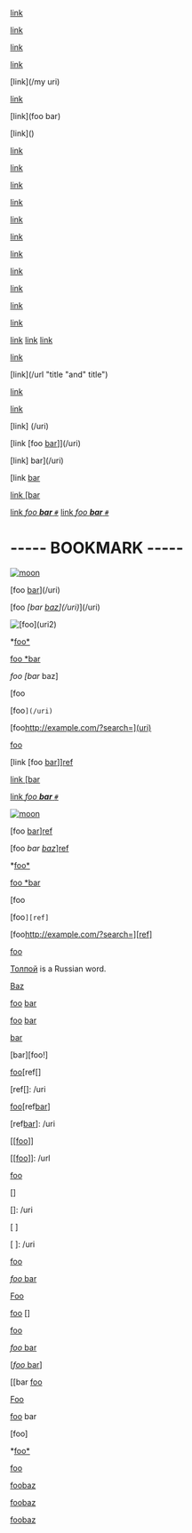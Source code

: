 <!-- http://spec.commonmark.org/0.22/#links -->

<!-- http://spec.commonmark.org/0.22/#example-442 -->
[link](/uri "title")

<!-- http://spec.commonmark.org/0.22/#example-443 -->
[link](/uri)

<!-- http://spec.commonmark.org/0.22/#example-444 -->
[link]()

<!-- http://spec.commonmark.org/0.22/#example-445 -->
[link](<>)

<!-- http://spec.commonmark.org/0.22/#example-446 -->
[link](/my uri)

<!-- http://spec.commonmark.org/0.22/#example-447 -->
[link](</my uri>)

<!-- http://spec.commonmark.org/0.22/#example-448 -->
[link](foo
bar)

<!-- http://spec.commonmark.org/0.22/#example-449 -->
[link](<foo
bar>)

<!-- http://spec.commonmark.org/0.22/#example-450 -->
[link]((foo)and(bar))

<!-- http://spec.commonmark.org/0.22/#example-451 -->
[link](foo(and(bar)))

<!-- http://spec.commonmark.org/0.22/#example-452 -->
[link](foo(and\(bar\)))

<!-- http://spec.commonmark.org/0.22/#example-453 -->
[link](<foo(and(bar))>)

<!-- http://spec.commonmark.org/0.22/#example-454 -->
[link](foo\)\:)

<!-- http://spec.commonmark.org/0.22/#example-455 -->
[link](#fragment)

[link](http://example.com#fragment)

[link](http://example.com?foo=bar&baz#fragment)

<!-- http://spec.commonmark.org/0.22/#example-456 -->
[link](foo\bar)

<!-- http://spec.commonmark.org/0.22/#example-457 -->
[link](foo%20b&auml;)

<!-- http://spec.commonmark.org/0.22/#example-458 -->
[link](foo%20b&auml;)

<!-- http://spec.commonmark.org/0.22/#example-459 -->
[link](/url "title")
[link](/url 'title')
[link](/url (title))

<!-- http://spec.commonmark.org/0.22/#example-460 -->
[link](/url "title \"&quot;")

<!-- http://spec.commonmark.org/0.22/#example-461 -->
[link](/url "title "and" title")

<!-- http://spec.commonmark.org/0.22/#example-462 -->
[link](/url 'title "and" title')

<!-- http://spec.commonmark.org/0.22/#example-463 -->
[link](   /uri
  "title"  )

<!-- http://spec.commonmark.org/0.22/#example-464 -->
[link] (/uri)

<!-- http://spec.commonmark.org/0.22/#example-465 -->
[link [foo [bar]]](/uri)

<!-- http://spec.commonmark.org/0.22/#example-466 -->
[link] bar](/uri)

<!-- http://spec.commonmark.org/0.22/#example-467 -->
[link [bar](/uri)

<!-- http://spec.commonmark.org/0.22/#example-468 -->
[link \[bar](/uri)

<!-- http://spec.commonmark.org/0.22/#example-469 -->
[link *foo **bar** `#`*](/uri)
[link _foo **bar** `#`_](/uri)

# ----- BOOKMARK ----- #

<!-- http://spec.commonmark.org/0.22/#example-470 -->
[![moon](moon.jpg)](/uri)

<!-- http://spec.commonmark.org/0.22/#example-471 -->
[foo [bar](/uri)](/uri)

<!-- http://spec.commonmark.org/0.22/#example-472 -->
[foo *[bar [baz](/uri)](/uri)*](/uri)

<!-- http://spec.commonmark.org/0.22/#example-473 -->
![[[foo](uri1)](uri2)](uri3)

<!-- http://spec.commonmark.org/0.22/#example-474 -->
*[foo*](/uri)

<!-- http://spec.commonmark.org/0.22/#example-475 -->
[foo *bar](baz*)

<!-- http://spec.commonmark.org/0.22/#example-476 -->
*foo [bar* baz]

<!-- http://spec.commonmark.org/0.22/#example-477 -->
[foo <bar attr="](baz)">

<!-- http://spec.commonmark.org/0.22/#example-478 -->
[foo`](/uri)`

<!-- http://spec.commonmark.org/0.22/#example-479 -->
[foo<http://example.com/?search=](uri)>

<!-- http://spec.commonmark.org/0.22/#example-480 -->
[foo][bar]

[bar]: /url "title"

<!-- http://spec.commonmark.org/0.22/#example-481 -->
[link [foo [bar]]][ref]

[ref]: /uri

<!-- http://spec.commonmark.org/0.22/#example-482 -->
[link \[bar][ref]

[ref]: /uri

<!-- http://spec.commonmark.org/0.22/#example-483 -->
[link *foo **bar** `#`*][ref]

[ref]: /uri

<!-- http://spec.commonmark.org/0.22/#example-484 -->
[![moon](moon.jpg)][ref]

[ref]: /uri

<!-- http://spec.commonmark.org/0.22/#example-485 -->
[foo [bar](/uri)][ref]

[ref]: /uri

<!-- http://spec.commonmark.org/0.22/#example-486 -->
[foo *bar [baz][ref]*][ref]

[ref]: /uri

<!-- http://spec.commonmark.org/0.22/#example-487 -->
*[foo*][ref]

[ref]: /uri

<!-- http://spec.commonmark.org/0.22/#example-488 -->
[foo *bar][ref]

[ref]: /uri

<!-- http://spec.commonmark.org/0.22/#example-489 -->
[foo <bar attr="][ref]">

[ref]: /uri

<!-- http://spec.commonmark.org/0.22/#example-490 -->
[foo`][ref]`

[ref]: /uri

<!-- http://spec.commonmark.org/0.22/#example-491 -->
[foo<http://example.com/?search=][ref]>

[ref]: /uri

<!-- http://spec.commonmark.org/0.22/#example-492 -->
[foo][BaR]

[bar]: /url "title"

<!-- http://spec.commonmark.org/0.22/#example-493 -->
[Толпой][Толпой] is a Russian word.

[ТОЛПОЙ]: /url

<!-- http://spec.commonmark.org/0.22/#example-494 -->
[Foo
  bar]: /url

[Baz][Foo bar]

<!-- http://spec.commonmark.org/0.22/#example-495 -->
[foo] [bar]

[bar]: /url "title"

<!-- http://spec.commonmark.org/0.22/#example-496 -->
[foo]
[bar]

[bar]: /url "title"

<!-- http://spec.commonmark.org/0.22/#example-497 -->
[foo]: /url1

[foo]: /url2

[bar][foo]

<!-- http://spec.commonmark.org/0.22/#example-498 -->
[bar][foo\!]

[foo!]: /url

<!-- http://spec.commonmark.org/0.22/#example-499 -->
[foo][ref[]

[ref[]: /uri

<!-- http://spec.commonmark.org/0.22/#example-500 -->
[foo][ref[bar]]

[ref[bar]]: /uri

<!-- http://spec.commonmark.org/0.22/#example-501 -->
[[[foo]]]

[[[foo]]]: /url

<!-- http://spec.commonmark.org/0.22/#example-502 -->
[foo][ref\[]

[ref\[]: /uri

<!-- http://spec.commonmark.org/0.22/#example-503 -->
[]

[]: /uri

<!-- http://spec.commonmark.org/0.22/#example-504 -->
[
 ]

[
 ]: /uri

<!-- http://spec.commonmark.org/0.22/#example-505 -->
[foo][]

[foo]: /url "title"

<!-- http://spec.commonmark.org/0.22/#example-506 -->
[*foo* bar][]

[*foo* bar]: /url "title"

<!-- http://spec.commonmark.org/0.22/#example-507 -->
[Foo][]

[foo]: /url "title"

<!-- http://spec.commonmark.org/0.22/#example-508 -->
[foo]
[]

[foo]: /url "title"

<!-- http://spec.commonmark.org/0.22/#example-509 -->
[foo]

[foo]: /url "title"

<!-- http://spec.commonmark.org/0.22/#example-510 -->
[*foo* bar]

[*foo* bar]: /url "title"

<!-- http://spec.commonmark.org/0.22/#example-511 -->
[[*foo* bar]]

[*foo* bar]: /url "title"

<!-- http://spec.commonmark.org/0.22/#example-512 -->
[[bar [foo]

[foo]: /url

<!-- http://spec.commonmark.org/0.22/#example-513 -->
[Foo]

[foo]: /url "title"

<!-- http://spec.commonmark.org/0.22/#example-514 -->
[foo] bar

[foo]: /url

<!-- http://spec.commonmark.org/0.22/#example-515 -->
\[foo]

[foo]: /url "title"

<!-- http://spec.commonmark.org/0.22/#example-516 -->
[foo*]: /url

*[foo*]

<!-- http://spec.commonmark.org/0.22/#example-517 -->
[foo][bar]

[foo]: /url1
[bar]: /url2

<!-- http://spec.commonmark.org/0.22/#example-518 -->
[foo][bar][baz]

[baz]: /url

<!-- http://spec.commonmark.org/0.22/#example-519 -->
[foo][bar][baz]

[baz]: /url1
[bar]: /url2

<!-- http://spec.commonmark.org/0.22/#example-520 -->
[foo][bar][baz]

[baz]: /url1
[foo]: /url2
